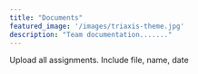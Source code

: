 ```yaml
---
title: "Documents"
featured_image: '/images/triaxis-theme.jpg'
description: "Team documentation......."
---
```

Upload all assignments.
Include file, name, date
